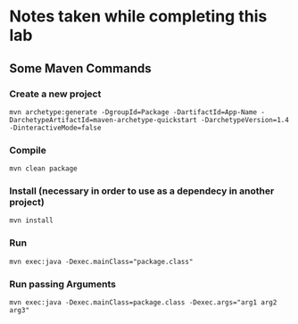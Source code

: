# Notes taken while completing this lab

## Some Maven Commands

### Create a new project
```mvn archetype:generate -DgroupId=Package -DartifactId=App-Name -DarchetypeArtifactId=maven-archetype-quickstart -DarchetypeVersion=1.4 -DinteractiveMode=false```

### Compile
```mvn clean package```
### Install (necessary in order to use as a dependecy in another project)
```mvn install```
### Run
```mvn exec:java -Dexec.mainClass="package.class"```

### Run passing Arguments
```mvn exec:java -Dexec.mainClass=package.class -Dexec.args="arg1 arg2 arg3"```
